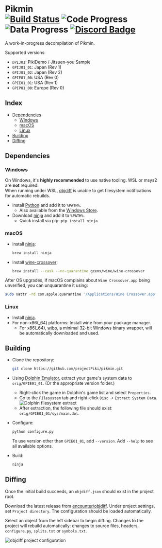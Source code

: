 Pikmin  
[![Build Status]][actions] ![Code Progress] ![Data Progress] [![Discord Badge]][discord]
=============

[Build Status]: https://github.com/projectPiki/pikmin/actions/workflows/build.yml/badge.svg
[actions]: https://github.com/projectPiki/pikmin/actions/workflows/build.yml
[Code Progress]: https://img.shields.io/endpoint?label=Code&url=https%3A%2F%2Fprogress.deco.mp%2Fdata%2Fpikmin%2FGPVE01%2Fdol%2F%3Fmode%3Dshield%26measure%3Dcode
[Data Progress]: https://img.shields.io/endpoint?label=Data&url=https%3A%2F%2Fprogress.deco.mp%2Fdata%2Fpikmin%2FGPVE01%2Fdol%2F%3Fmode%3Dshield%26measure%3Ddata
[Discord Badge]: https://img.shields.io/discord/933849697485983765?color=%237289DA&logo=discord&logoColor=%23FFFFFF
[discord]: https://discord.gg/CWKqYMePX8

A work-in-progress decompilation of Pikmin.

Supported versions:

- `DPIJ01`: PikiDemo / Jitsuen-you Sample
- `GPIJ01_01`: Japan (Rev 1)
- `GPIJ01_02`: Japan (Rev 2)
- `GPIE01_00`: USA (Rev 0)
- `GPIE01_01`: USA (Rev 1)
- `GPIP01_00`: Europe (Rev 0)

Index
-----

- [Dependencies](#dependencies)
  - [Windows](#windows)
  - [macOS](#macos)
  - [Linux](#linux)
- [Building](#building)
- [Diffing](#diffing)

Dependencies
------------

### Windows

On Windows, it's **highly recommended** to use native tooling. WSL or msys2 are **not** required.  
When running under WSL, [objdiff](#diffing) is unable to get filesystem notifications for automatic rebuilds.

- Install [Python](https://www.python.org/downloads/) and add it to `%PATH%`.
  - Also available from the [Windows Store](https://apps.microsoft.com/store/detail/python-311/9NRWMJP3717K).
- Download [ninja](https://github.com/ninja-build/ninja/releases) and add it to `%PATH%`.
  - Quick install via pip: `pip install ninja`

### macOS

- Install [ninja](https://github.com/ninja-build/ninja/wiki/Pre-built-Ninja-packages):

  ```sh
  brew install ninja
  ```

- Install [wine-crossover](https://github.com/Gcenx/homebrew-wine):

  ```sh
  brew install --cask --no-quarantine gcenx/wine/wine-crossover
  ```

After OS upgrades, if macOS complains about `Wine Crossover.app` being unverified, you can unquarantine it using:

```sh
sudo xattr -rd com.apple.quarantine '/Applications/Wine Crossover.app'
```

### Linux

- Install [ninja](https://github.com/ninja-build/ninja/wiki/Pre-built-Ninja-packages).
- For non-x86(_64) platforms: Install wine from your package manager.
  - For x86(_64), [wibo](https://github.com/decompals/wibo), a minimal 32-bit Windows binary wrapper, will be automatically downloaded and used.

Building
--------

- Clone the repository:

  ```sh
  git clone https://github.com/projectPiki/pikmin.git
  ```

- Using [Dolphin Emulator](https://dolphin-emu.org/), extract your game's system data to `orig/GPIE01_01`. (Or the appropriate version folder.)
  - Right-click the game in Dolphin's game list and select `Properties`.
  - Go to the `Filesystem` tab and right-click `Disc` -> `Extract System Data`.
![Dolphin filesystem extract](assets/dolphin-extract.png)
  - After extraction, the following file should exist: `orig/GPIE01_01/sys/main.dol`.
- Configure:

  ```sh
  python configure.py
  ```

  To use version other than `GPIE01_01`, add `--version`. Add `--help` to see all available options.
- Build:

  ```sh
  ninja
  ```

Diffing
-------

Once the initial build succeeds, an `objdiff.json` should exist in the project root.

Download the latest release from [encounter/objdiff](https://github.com/encounter/objdiff). Under project settings, set `Project directory`. The configuration should be loaded automatically.

Select an object from the left sidebar to begin diffing. Changes to the project will rebuild automatically: changes to source files, headers, `configure.py`, `splits.txt` or `symbols.txt`.

![objdiff project configuration](assets/objdiff.png)
